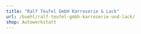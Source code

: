 ```yaml
---
title: "Ralf Teufel GmbH Karroserie & Lack"
url: /buehl/ralf-teufel-gmbh-karroserie-und-lack/
shop: Autowerkstatt
---
```

